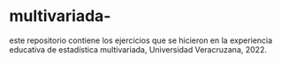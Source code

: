 # multivariada-
este repositorio contiene los ejercicios que se hicieron en la experiencia educativa de estadística multivariada, Universidad Veracruzana, 2022.
